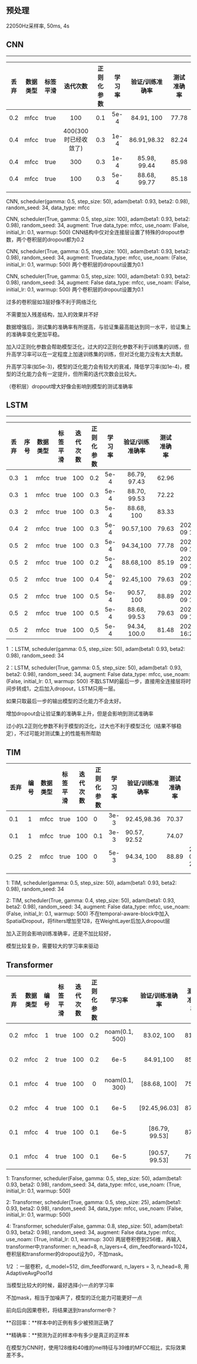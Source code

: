 ## 预处理
22050Hz采样率, 50ms, 4s

## CNN
****
| 丢弃 | 数据类型 | 标签平滑 |       迭代次数       | 正则化参数 | 学习率 | 验证/训练准确率 | 测试准确率 |
| :--: | :------: | :------: | :------------------: | :--------: | :----: | :-------------: | :--------: |
| 0.2  |   mfcc   |   true   |         100          |    0.1     |  5e-4  |   84.91,  100   |   77.78    |
| 0.4  |   mfcc   |   true   | 400(300时已经收敛了) |    0.3     |  1e-4  |   86.91,98.32   |   82.24    |
| 0.4  |   mfcc   |   true   |         300          |    0.3     |  1e-4  |  85.98, 99.44   |   85.98    |
| 0.4  |   mfcc   |   true   |         100          |    0.3     |  5e-4  |  88.68, 99.77   |   85.18    |
|      |          |          |                      |            |        |                 |            |
|      |          |          |                      |            |        |                 |            |

CNN, scheduler(gamma: 0.5, step_size: 50), adam(beta1: 0.93, beta2: 0.98), random_seed: 34, data_type: mfcc

CNN, scheduler(True, gamma: 0.5, step_size: 100), adam(beta1: 0.93, beta2: 0.98), random_seed: 34, augment: True data_type: mfcc, use_noam: (False, initial_lr: 0.1, warmup: 500) CNN结构中仅对全连接层设置了特殊的dropout参数，两个卷积层的dropout都为0.2

CNN, scheduler(True, gamma: 0.5, step_size: 100), adam(beta1: 0.93, beta2: 0.98), random_seed: 34, augment: Truedata_type: mfcc, use_noam: (False, initial_lr: 0.1, warmup: 500) 两个卷积层的dropout设置为0.1

CNN, scheduler(True, gamma: 0.5, step_size: 100), adam(beta1: 0.93, beta2: 0.98), random_seed: 34, augment: False data_type: mfcc, use_noam: (False, initial_lr: 0.1, warmup: 500) 两个卷积层的dropout设置为0.1

过多的卷积层如3层好像不利于网络泛化

不需要加入残差结构，加入的效果并不好

数据增强后，测试集的准确率有所提高，与验证集最高能达到同一水平，验证集上的准确率变化更加平稳。

加入l2正则化参数会帮助模型泛化，过大的l2正则化参数不利于训练集的训练，但升高学习率可以在一定程度上加速训练集的训练，但对泛化能力没有太大贡献。

升高学习率(如5e-3)，模型的泛化能力会有较大的衰减，降低学习率(如1e-4)，模型的泛化能力会有一定提升，但所需的迭代次数会比较大。

（卷积层）dropout增大好像会影响到模型的测试准确率

## LSTM

****

| 丢弃 | 序号 | 数据类型 | 标签平滑 | 迭代次数 | 正则化参数 | 学习率 | 验证/训练准确率 | 测试准确率 | 日期                |
| :--: | ---- | :------: | :------: | :------: | :--------: | :----: | :-------------: | :--------: | ------------------- |
| 0.3  | 1    |   mfcc   |   true   |   100    |    0.2     |  5e-4  |  86.79, 97.43   |   62.96    |                     |
| 0.3  | 1    |   mfcc   |   true   |   100    |    0.3     |  5e-4  |  88.70, 99.53   |   72.22    |                     |
| 0.3  | 2    |   mfcc   |   true   |   100    |    0.3     |  5e-4  |   88.68, 100    |   83.33    |                     |
| 0.4  | 2    |   mfcc   |   true   |   100    |    0.3     |  5e-4  |    90.57,100    |   79.63    | 2023-03-09 15:40:31 |
| 0.5  | 2    |   mfcc   |   true   |   100    |    0.3     |  5e-4  |    94.34,100    |   77.78    | 2023-03-09 15:42:19 |
| 0.5  | 2    |   mfcc   |   true   |   100    |    0.2     |  5e-4  |    88.68,100    |   85.19    | 2023-03-09 16:08:46 |
| 0.5  | 2    |   mfcc   |   true   |   100    |    0.4     |  5e-4  |    92.45,100    |   79.63    | 2023-03-09 16:11:49 |
| 0.5  | 2    |   mfcc   |   true   |   100    |    0.5     |  5e-4  |   90.57, 100    |   88.89    | 2023-03-09 16:13:14 |
| 0.5  | 2    |   mfcc   |   true   |   100    |    0.5     |  5e-4  |  88.68, 99.53   |   79.63    | 2023-03-09 16:19:13 |
| 0.5  | 2    |   mfcc   |   true   |   100    |    0,5     |  5e-4  |  94.34, 100.0   |   81.48    | 2023_03_09 16:24:37 |

1 ：LSTM, scheduler(gamma: 0.5, step_size: 50), adam(beta1: 0.93, beta2: 0.98), random_seed: 34

2：LSTM, scheduler(True, gamma: 0.5, step_size: 50), adam(beta1: 0.93, beta2: 0.98), random_seed: 34, augment: False data_type: mfcc, use_noam: (False, initial_lr: 0.1, warmup: 500) 不取LSTM的最后一步，直接用全连接层将时间步转成1，之后加入dropout，LSTM只用一层。

如果只取最后一步的输出模型的泛化能力不会太好。

增加dropout会让验证集的准确率上升，但是会影响到测试准确率

过小的L2正则化参数不利于模型的泛化，过大也不利于模型泛化（结果不够稳定），不过可能对测试集上的性能有所帮助

## TIM

| 丢弃 | 编号 | 数据类型 | 标签平滑 | 迭代次数 | 正则化参数 | 学习率 | 验证/训练准确率 | 测试准确率 | 日期                |
| ---- | ---- | -------- | -------- | -------- | ---------- | :----: | --------------- | ---------- | ------------------- |
| 0.1  | 1    | mfcc     | true     | 100      | 0          |  3e-3  | 92.45,98.36     | 70.37      |                     |
| 0.1  | 1    | mfcc     | true     | 100      | 0.1        |  3e-3  | 90.57, 92.52    | 74.07      |                     |
| 0.25 | 2    | mfcc     | true     | 100      | 0          |  5e-3  | 94.34, 100      | 88.89      | 2023-03-09 20:33:51 |
|      |      |          |          |          |            |        |                 |            |                     |
|      |      |          |          |          |            |        |                 |            |                     |

1: TIM, scheduler(gamma: 0.5, step_size: 50), adam(beta1: 0.93, beta2: 0.98), random_seed: 34

2: TIM, scheduler(True, gamma: 0.4, step_size: 50), adam(beta1: 0.93, beta2: 0.98), random_seed: 34, augment: False data_type: mfcc, use_noam: (False, initial_lr: 0.1, warmup: 500) 不在temporal-aware-block中加入SpatialDropout，将filters增加至128，在WeightLayer后加入dropout层

加入正则会影响训练准确率，还是不加比较好，

模型比较复杂，需要较大的学习率来驱动

## Transformer

| 丢弃 | 数据类型 | 编号 | 标签平滑 | 迭代次数 | 正则化参数 |     学习率     | 验证/训练准确率 | 测试准确率 |        日期         |
| :--: | :------: | :--: | :------: | :------: | :--------: | :------------: | :-------------: | :--------: | :-----------------: |
| 0.2  |   mfcc   |  1   |   true   |   100    |    0.2     | noam(0.1, 500) |   83.02, 100    |   81.48    | 2023-03-08 10:07:51 |
| 0.2  |   mfcc   |  2   |   true   |   100    |    0.2     |      6e-5      |    84.91,100    |   85.19    | 2023-03-08 10:31:44 |
| 0.1  |   mfcc   |  4   |   true   |   100    |     0      | noam(0.1, 300) |  [88.68, 100]   |   75.93    | 2023-03-10 13:10:34 |
| 0.2  |   mfcc   |  4   |   true   |   100    |    0.1     |      6e-5      |  [92.45,96.03]  |   87.04    | 2023-03-10 13:42:52 |
| 0.1  |   mfcc   |  4   |   true   |   100    |    0.1     |      6e-5      | [86.79, 99.53]  |   87.04    | 2023-03-10 13:24:51 |
| 0.1  |   mfcc   |  4   |   true   |   100    |    0.1     |      6e-5      | [90.57, 99.53]  |   79.63    | 2023-03-10 15:28:33 |

1: Transformer, scheduler(False, gamma: 0.5, step_size: 50), adam(beta1: 0.93, beta2: 0.98), random_seed: 34, data_type: mfcc, use_noam: (True, initial_lr: 0.1, warmup: 500)

2: Transformer, scheduler(True, gamma: 0.5, step_size: 25), adam(beta1: 0.93, beta2: 0.98), random_seed: 34, data_type: mfcc, use_noam: (False, initial_lr: 0.1, warmup: 500)

4: Transformer, scheduler(False, gamma: 0.8, step_size: 50), adam(beta1: 0.93, beta2: 0.98), random_seed: 34, augment: False data_type: mfcc, use_noam: (True, initial_lr: 0.1, warmup: 300) 两层卷积卷到256维，再输入transformer中,transformer: n_head=8, n_layers=4, dim_feedforward=1024，卷积层和transformer的dropout设为0，不加mask。

1/2 ：一层卷积，d_model=512, dim_feedforward, n_layers = 3, n_head=8, 用AdaptiveAvgPool1d

当模型比较大的时候，最好选择小一点的学习率

不加mask，相当于加噪声了，模型的泛化能力可能更好一点



前向后向因果卷积，将结果送到transformer中？

**召回率：**样本中的正例有多少被预测正确了

**精确率：**预测为正的样本中有多少是真正的正样本



在模型为CNN时，使用128维和40维的mel特征与39维的MFCC相比，实际效果差不多。